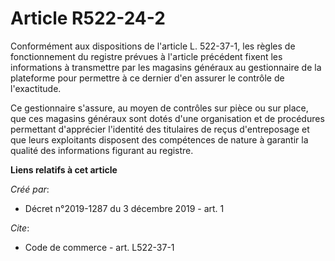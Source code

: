 # Article R522-24-2

Conformément aux dispositions de l'article L. 522-37-1, les règles de fonctionnement du registre prévues à l'article
précédent fixent les informations à transmettre par les magasins généraux au gestionnaire de la plateforme pour permettre à
ce dernier d'en assurer le contrôle de l'exactitude. 

Ce gestionnaire s'assure, au moyen de contrôles sur pièce ou sur place, que ces magasins généraux sont dotés d'une
organisation et de procédures permettant d'apprécier l'identité des titulaires de reçus d'entreposage et que leurs
exploitants disposent des compétences de nature à garantir la qualité des informations figurant au registre.

**Liens relatifs à cet article**

_Créé par_:

  - Décret n°2019-1287 du 3 décembre 2019 - art. 1

_Cite_:

  - Code de commerce - art. L522-37-1
